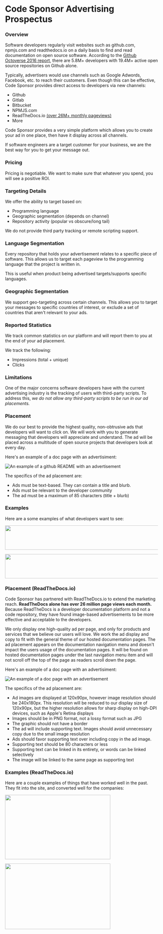 # Code Sponsor Advertising Prospectus

### Overview

Software developers regularly visit websites such as github.com, npmjs.com and readthedocs.io on a daily basis to find and read documentation on open source software. According to the [Github Octoverse 2016 report](https://octoverse.github.com/), there are 5.8M+ developers with 19.4M+ active open source repositories on Github alone.

Typically, advertisers would use channels such as Google Adwords, Facebook, etc. to reach their customers. Even though this can be effective, Code Sponsor provides direct access to developers via new channels:

* Github
* Gitlab
* Bitbucket
* NPMJS.com
* ReadTheDocs.io [(over 26M+ monthly pageviews)](https://www.seethestats.com/site/readthedocs.org)
* More

Code Sponsor provides a very simple platform which allows you to create your ad in one place, then have it display across all channels.

If software engineers are a target customer for your business, we are the best way for you to get your message out.

### Pricing

Pricing is negotiable. We want to make sure that whatever you spend, you will see a positive ROI.

### Targeting Details

We offer the ability to target based on:

* Programming language
* Geographic segmentation (depends on channel)
* Repository activity (popular vs obscure/long tail)

We do not provide third party tracking or remote scripting support.

### Language Segmentation

Every repository that holds your advertisement relates to a specific piece of software. This allows us to target each pageview to the programming language that the project is written in.

This is useful when product being advertised targets/supports specific languages.

### Geographic Segmentation

We support geo-targeting across certain channels. This allows you to target your messages to specific countries of interest, or exclude a set of countries that aren't relevant to your ads.

### Reported Statistics

We track common statistics on our platform and will report them to you at the end of your ad placement.

We track the following:

* Impressions (total + unique)
* Clicks

### Limitations

One of the major concerns software developers have with the current advertising industry is the tracking of users with third-party scripts. To address this, *we do not allow any third-party scripts to be run in our ad placements.*

### Placement

We do our best to provide the highest quality, non-obtrusive ads that developers will want to click on. We will work with you to generate messaging that developers will appreciate and understand. The ad will be placed across a multitude of open source projects that developers look at every day.

Here's an example of a doc page with an advertisiment:

![An example of a github README with an advertisement](https://github.com/codesponsor/sponsor/blob/master/assets/cs-example.png?raw=true)

The specifics of the ad placement are:

* Ads must be text-based. They can contain a title and blurb.
* Ads must be relevant to the developer community
* The ad must be a maximum of 85 characters (title + blurb)

### Examples

Here are a some examples of what developers want to see:

<img src="https://github.com/codesponsor/sponsor/blob/master/assets/cs-example-ad-1.png?raw=true" style="width: 800px; 
height: 80px;" width="800" height="80" />

<img src="https://github.com/codesponsor/sponsor/blob/master/assets/cs-example-ad-2.png?raw=true" style="width: 800px; height: 80px;" width="800" height="80" />

### Placement (ReadTheDocs.io)

Code Sponsor has partnered with ReadTheDocs.io to extend the marketing reach. **ReadTheDocs alone has over 26 million page views each month.** Because ReadTheDocs is a developer documentation platform and not a code repository, they have found image-based advertisements to be more effective and acceptable to the developers.

We only display one high-quality ad per page, and only for products and services that we believe our users will love. We work the ad display and copy to fit with the general theme of our hosted documentation pages. The ad placement appears on the documentation navigation menu and doesn't impact the users usage of the documentation pages. It will be found on hosted documentation pages under the last navigation menu item and will not scroll off the top of the page as readers scroll down the page.

Here's an example of a doc page with an advertisiment:

![An example of a doc page with an advertisement](https://github.com/codesponsor/sponsor/blob/master/assets/rtd-example.png?raw=true)

The specifics of the ad placement are:

* Ad images are displayed at 120x90px, however image resolution should be 240x180px. This resolution will be reduced to our display size of 120x90px, but the higher resolution allows for sharp display on high-DPI devices, such as Apple's Retina displays
* Images should be in PNG format, not a lossy format such as JPG
* The graphic should not have a border
* The ad will include supporting text. Images should avoid unnecessary copy due to the small image resolution
* Ads should favor supporting text over including copy in the ad image.
* Supporting text should be 80 characters or less
* Supporting text can be linked in its entirety, or words can be linked selectively
* The image will be linked to the same page as supporting text

### Examples (ReadTheDocs.io)

Here are a couple examples of things that have worked well in the past. They fit into the site, and converted well for the companies:

<img src="https://github.com/codesponsor/sponsor/blob/master/assets/rtd-example-ad-1.png?raw=true" style="width: 347px; 
height: 212px;" width="347" height="212" />

<img src="https://github.com/codesponsor/sponsor/blob/master/assets/rtd-example-ad-2.png?raw=true" style="width: 347px; height: 216px;" width="347" height="216" />
